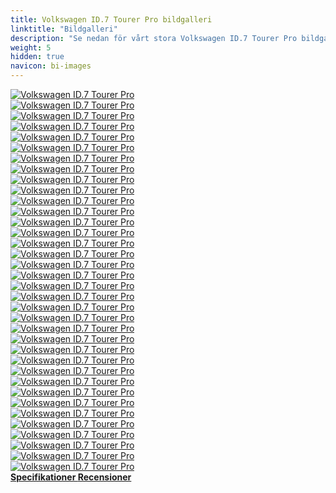 ```yaml
---
title: Volkswagen ID.7 Tourer Pro bildgalleri
linktitle: "Bildgalleri"
description: "Se nedan för vårt stora Volkswagen ID.7 Tourer Pro bildgalleri. Klicka på bilderna för högupplösta versioner."
weight: 5
hidden: true
navicon: bi-images
---
```

<!-- markdownlint-disable MD033 -->
<div class="row" id ="my-gallery">
	<div class="pswp-grid-item col-6 col-md-4">
		<a href="https://media.evkx.net/multimedia/models/volkswagen/id.7/id.7_tourer_pro/exterior_1.jpg"
data-pswp-src="https://media.evkx.net/multimedia/models/volkswagen/id.7/id.7_tourer_pro/exterior_1.jpg"
data-pswp-width="3000"
data-pswp-height="2000" 
target="_blank">
			<img src="https://media.evkx.net/multimedia/models/volkswagen/id.7/id.7_tourer_pro/exterior_1_xst.jpg" alt="Volkswagen ID.7 Tourer Pro" class="img-fluid " />
		</a>
	</div>
	<div class="pswp-grid-item col-6 col-md-4">
		<a href="https://media.evkx.net/multimedia/models/volkswagen/id.7/id.7_tourer_pro/exterior_10.jpg"
data-pswp-src="https://media.evkx.net/multimedia/models/volkswagen/id.7/id.7_tourer_pro/exterior_10.jpg"
data-pswp-width="3000"
data-pswp-height="2000" 
target="_blank">
			<img src="https://media.evkx.net/multimedia/models/volkswagen/id.7/id.7_tourer_pro/exterior_10_xst.jpg" alt="Volkswagen ID.7 Tourer Pro" class="img-fluid " />
		</a>
	</div>
	<div class="pswp-grid-item col-6 col-md-4">
		<a href="https://media.evkx.net/multimedia/models/volkswagen/id.7/id.7_tourer_pro/exterior_11.jpg"
data-pswp-src="https://media.evkx.net/multimedia/models/volkswagen/id.7/id.7_tourer_pro/exterior_11.jpg"
data-pswp-width="3000"
data-pswp-height="2000" 
target="_blank">
			<img src="https://media.evkx.net/multimedia/models/volkswagen/id.7/id.7_tourer_pro/exterior_11_xst.jpg" alt="Volkswagen ID.7 Tourer Pro" class="img-fluid " />
		</a>
	</div>
	<div class="pswp-grid-item col-6 col-md-4">
		<a href="https://media.evkx.net/multimedia/models/volkswagen/id.7/id.7_tourer_pro/exterior_12.jpg"
data-pswp-src="https://media.evkx.net/multimedia/models/volkswagen/id.7/id.7_tourer_pro/exterior_12.jpg"
data-pswp-width="3000"
data-pswp-height="2250" 
target="_blank">
			<img src="https://media.evkx.net/multimedia/models/volkswagen/id.7/id.7_tourer_pro/exterior_12_xst.jpg" alt="Volkswagen ID.7 Tourer Pro" class="img-fluid " />
		</a>
	</div>
	<div class="pswp-grid-item col-6 col-md-4">
		<a href="https://media.evkx.net/multimedia/models/volkswagen/id.7/id.7_tourer_pro/exterior_13.jpg"
data-pswp-src="https://media.evkx.net/multimedia/models/volkswagen/id.7/id.7_tourer_pro/exterior_13.jpg"
data-pswp-width="3000"
data-pswp-height="2250" 
target="_blank">
			<img src="https://media.evkx.net/multimedia/models/volkswagen/id.7/id.7_tourer_pro/exterior_13_xst.jpg" alt="Volkswagen ID.7 Tourer Pro" class="img-fluid " />
		</a>
	</div>
	<div class="pswp-grid-item col-6 col-md-4">
		<a href="https://media.evkx.net/multimedia/models/volkswagen/id.7/id.7_tourer_pro/exterior_14.jpg"
data-pswp-src="https://media.evkx.net/multimedia/models/volkswagen/id.7/id.7_tourer_pro/exterior_14.jpg"
data-pswp-width="3000"
data-pswp-height="2250" 
target="_blank">
			<img src="https://media.evkx.net/multimedia/models/volkswagen/id.7/id.7_tourer_pro/exterior_14_xst.jpg" alt="Volkswagen ID.7 Tourer Pro" class="img-fluid " />
		</a>
	</div>
	<div class="pswp-grid-item col-6 col-md-4">
		<a href="https://media.evkx.net/multimedia/models/volkswagen/id.7/id.7_tourer_pro/exterior_2.jpg"
data-pswp-src="https://media.evkx.net/multimedia/models/volkswagen/id.7/id.7_tourer_pro/exterior_2.jpg"
data-pswp-width="3000"
data-pswp-height="2000" 
target="_blank">
			<img src="https://media.evkx.net/multimedia/models/volkswagen/id.7/id.7_tourer_pro/exterior_2_xst.jpg" alt="Volkswagen ID.7 Tourer Pro" class="img-fluid " />
		</a>
	</div>
	<div class="pswp-grid-item col-6 col-md-4">
		<a href="https://media.evkx.net/multimedia/models/volkswagen/id.7/id.7_tourer_pro/exterior_3.jpg"
data-pswp-src="https://media.evkx.net/multimedia/models/volkswagen/id.7/id.7_tourer_pro/exterior_3.jpg"
data-pswp-width="3000"
data-pswp-height="2000" 
target="_blank">
			<img src="https://media.evkx.net/multimedia/models/volkswagen/id.7/id.7_tourer_pro/exterior_3_xst.jpg" alt="Volkswagen ID.7 Tourer Pro" class="img-fluid " />
		</a>
	</div>
	<div class="pswp-grid-item col-6 col-md-4">
		<a href="https://media.evkx.net/multimedia/models/volkswagen/id.7/id.7_tourer_pro/exterior_4.jpg"
data-pswp-src="https://media.evkx.net/multimedia/models/volkswagen/id.7/id.7_tourer_pro/exterior_4.jpg"
data-pswp-width="3000"
data-pswp-height="2000" 
target="_blank">
			<img src="https://media.evkx.net/multimedia/models/volkswagen/id.7/id.7_tourer_pro/exterior_4_xst.jpg" alt="Volkswagen ID.7 Tourer Pro" class="img-fluid " />
		</a>
	</div>
	<div class="pswp-grid-item col-6 col-md-4">
		<a href="https://media.evkx.net/multimedia/models/volkswagen/id.7/id.7_tourer_pro/exterior_5.jpg"
data-pswp-src="https://media.evkx.net/multimedia/models/volkswagen/id.7/id.7_tourer_pro/exterior_5.jpg"
data-pswp-width="3000"
data-pswp-height="2000" 
target="_blank">
			<img src="https://media.evkx.net/multimedia/models/volkswagen/id.7/id.7_tourer_pro/exterior_5_xst.jpg" alt="Volkswagen ID.7 Tourer Pro" class="img-fluid " />
		</a>
	</div>
	<div class="pswp-grid-item col-6 col-md-4">
		<a href="https://media.evkx.net/multimedia/models/volkswagen/id.7/id.7_tourer_pro/exterior_6.jpg"
data-pswp-src="https://media.evkx.net/multimedia/models/volkswagen/id.7/id.7_tourer_pro/exterior_6.jpg"
data-pswp-width="3000"
data-pswp-height="2000" 
target="_blank">
			<img src="https://media.evkx.net/multimedia/models/volkswagen/id.7/id.7_tourer_pro/exterior_6_xst.jpg" alt="Volkswagen ID.7 Tourer Pro" class="img-fluid " />
		</a>
	</div>
	<div class="pswp-grid-item col-6 col-md-4">
		<a href="https://media.evkx.net/multimedia/models/volkswagen/id.7/id.7_tourer_pro/exterior_7.jpg"
data-pswp-src="https://media.evkx.net/multimedia/models/volkswagen/id.7/id.7_tourer_pro/exterior_7.jpg"
data-pswp-width="3000"
data-pswp-height="2000" 
target="_blank">
			<img src="https://media.evkx.net/multimedia/models/volkswagen/id.7/id.7_tourer_pro/exterior_7_xst.jpg" alt="Volkswagen ID.7 Tourer Pro" class="img-fluid " />
		</a>
	</div>
	<div class="pswp-grid-item col-6 col-md-4">
		<a href="https://media.evkx.net/multimedia/models/volkswagen/id.7/id.7_tourer_pro/exterior_8.jpg"
data-pswp-src="https://media.evkx.net/multimedia/models/volkswagen/id.7/id.7_tourer_pro/exterior_8.jpg"
data-pswp-width="3000"
data-pswp-height="2000" 
target="_blank">
			<img src="https://media.evkx.net/multimedia/models/volkswagen/id.7/id.7_tourer_pro/exterior_8_xst.jpg" alt="Volkswagen ID.7 Tourer Pro" class="img-fluid " />
		</a>
	</div>
	<div class="pswp-grid-item col-6 col-md-4">
		<a href="https://media.evkx.net/multimedia/models/volkswagen/id.7/id.7_tourer_pro/exterior_9.jpg"
data-pswp-src="https://media.evkx.net/multimedia/models/volkswagen/id.7/id.7_tourer_pro/exterior_9.jpg"
data-pswp-width="3000"
data-pswp-height="2000" 
target="_blank">
			<img src="https://media.evkx.net/multimedia/models/volkswagen/id.7/id.7_tourer_pro/exterior_9_xst.jpg" alt="Volkswagen ID.7 Tourer Pro" class="img-fluid " />
		</a>
	</div>
	<div class="pswp-grid-item col-6 col-md-4">
		<a href="https://media.evkx.net/multimedia/models/volkswagen/id.7/id.7_tourer_pro/frontseats_1.jpg"
data-pswp-src="https://media.evkx.net/multimedia/models/volkswagen/id.7/id.7_tourer_pro/frontseats_1.jpg"
data-pswp-width="3000"
data-pswp-height="2000" 
target="_blank">
			<img src="https://media.evkx.net/multimedia/models/volkswagen/id.7/id.7_tourer_pro/frontseats_1_xst.jpg" alt="Volkswagen ID.7 Tourer Pro" class="img-fluid " />
		</a>
	</div>
	<div class="pswp-grid-item col-6 col-md-4">
		<a href="https://media.evkx.net/multimedia/models/volkswagen/id.7/id.7_tourer_pro/frontseats_2.jpg"
data-pswp-src="https://media.evkx.net/multimedia/models/volkswagen/id.7/id.7_tourer_pro/frontseats_2.jpg"
data-pswp-width="3000"
data-pswp-height="2000" 
target="_blank">
			<img src="https://media.evkx.net/multimedia/models/volkswagen/id.7/id.7_tourer_pro/frontseats_2_xst.jpg" alt="Volkswagen ID.7 Tourer Pro" class="img-fluid " />
		</a>
	</div>
	<div class="pswp-grid-item col-6 col-md-4">
		<a href="https://media.evkx.net/multimedia/models/volkswagen/id.7/id.7_tourer_pro/frontseats_3.jpg"
data-pswp-src="https://media.evkx.net/multimedia/models/volkswagen/id.7/id.7_tourer_pro/frontseats_3.jpg"
data-pswp-width="3000"
data-pswp-height="2250" 
target="_blank">
			<img src="https://media.evkx.net/multimedia/models/volkswagen/id.7/id.7_tourer_pro/frontseats_3_xst.jpg" alt="Volkswagen ID.7 Tourer Pro" class="img-fluid " />
		</a>
	</div>
	<div class="pswp-grid-item col-6 col-md-4">
		<a href="https://media.evkx.net/multimedia/models/volkswagen/id.7/id.7_tourer_pro/interior_1.jpg"
data-pswp-src="https://media.evkx.net/multimedia/models/volkswagen/id.7/id.7_tourer_pro/interior_1.jpg"
data-pswp-width="3000"
data-pswp-height="2000" 
target="_blank">
			<img src="https://media.evkx.net/multimedia/models/volkswagen/id.7/id.7_tourer_pro/interior_1_xst.jpg" alt="Volkswagen ID.7 Tourer Pro" class="img-fluid " />
		</a>
	</div>
	<div class="pswp-grid-item col-6 col-md-4">
		<a href="https://media.evkx.net/multimedia/models/volkswagen/id.7/id.7_tourer_pro/interior_2.jpg"
data-pswp-src="https://media.evkx.net/multimedia/models/volkswagen/id.7/id.7_tourer_pro/interior_2.jpg"
data-pswp-width="3000"
data-pswp-height="2250" 
target="_blank">
			<img src="https://media.evkx.net/multimedia/models/volkswagen/id.7/id.7_tourer_pro/interior_2_xst.jpg" alt="Volkswagen ID.7 Tourer Pro" class="img-fluid " />
		</a>
	</div>
	<div class="pswp-grid-item col-6 col-md-4">
		<a href="https://media.evkx.net/multimedia/models/volkswagen/id.7/id.7_tourer_pro/interior_3.jpg"
data-pswp-src="https://media.evkx.net/multimedia/models/volkswagen/id.7/id.7_tourer_pro/interior_3.jpg"
data-pswp-width="3000"
data-pswp-height="2250" 
target="_blank">
			<img src="https://media.evkx.net/multimedia/models/volkswagen/id.7/id.7_tourer_pro/interior_3_xst.jpg" alt="Volkswagen ID.7 Tourer Pro" class="img-fluid " />
		</a>
	</div>
	<div class="pswp-grid-item col-6 col-md-4">
		<a href="https://media.evkx.net/multimedia/models/volkswagen/id.7/id.7_tourer_pro/interior_4.jpg"
data-pswp-src="https://media.evkx.net/multimedia/models/volkswagen/id.7/id.7_tourer_pro/interior_4.jpg"
data-pswp-width="3000"
data-pswp-height="2250" 
target="_blank">
			<img src="https://media.evkx.net/multimedia/models/volkswagen/id.7/id.7_tourer_pro/interior_4_xst.jpg" alt="Volkswagen ID.7 Tourer Pro" class="img-fluid " />
		</a>
	</div>
	<div class="pswp-grid-item col-6 col-md-4">
		<a href="https://media.evkx.net/multimedia/models/volkswagen/id.7/id.7_tourer_pro/main_1.jpg"
data-pswp-src="https://media.evkx.net/multimedia/models/volkswagen/id.7/id.7_tourer_pro/main_1.jpg"
data-pswp-width="3000"
data-pswp-height="2000" 
target="_blank">
			<img src="https://media.evkx.net/multimedia/models/volkswagen/id.7/id.7_tourer_pro/main_1_xst.jpg" alt="Volkswagen ID.7 Tourer Pro" class="img-fluid " />
		</a>
	</div>
	<div class="pswp-grid-item col-6 col-md-4">
		<a href="https://media.evkx.net/multimedia/models/volkswagen/id.7/id.7_tourer_pro/roof_1.jpg"
data-pswp-src="https://media.evkx.net/multimedia/models/volkswagen/id.7/id.7_tourer_pro/roof_1.jpg"
data-pswp-width="3000"
data-pswp-height="2250" 
target="_blank">
			<img src="https://media.evkx.net/multimedia/models/volkswagen/id.7/id.7_tourer_pro/roof_1_xst.jpg" alt="Volkswagen ID.7 Tourer Pro" class="img-fluid " />
		</a>
	</div>
	<div class="pswp-grid-item col-6 col-md-4">
		<a href="https://media.evkx.net/multimedia/models/volkswagen/id.7/id.7_tourer_pro/screens_1.jpg"
data-pswp-src="https://media.evkx.net/multimedia/models/volkswagen/id.7/id.7_tourer_pro/screens_1.jpg"
data-pswp-width="3000"
data-pswp-height="2000" 
target="_blank">
			<img src="https://media.evkx.net/multimedia/models/volkswagen/id.7/id.7_tourer_pro/screens_1_xst.jpg" alt="Volkswagen ID.7 Tourer Pro" class="img-fluid " />
		</a>
	</div>
	<div class="pswp-grid-item col-6 col-md-4">
		<a href="https://media.evkx.net/multimedia/models/volkswagen/id.7/id.7_tourer_pro/screens_2.jpg"
data-pswp-src="https://media.evkx.net/multimedia/models/volkswagen/id.7/id.7_tourer_pro/screens_2.jpg"
data-pswp-width="3000"
data-pswp-height="2000" 
target="_blank">
			<img src="https://media.evkx.net/multimedia/models/volkswagen/id.7/id.7_tourer_pro/screens_2_xst.jpg" alt="Volkswagen ID.7 Tourer Pro" class="img-fluid " />
		</a>
	</div>
	<div class="pswp-grid-item col-6 col-md-4">
		<a href="https://media.evkx.net/multimedia/models/volkswagen/id.7/id.7_tourer_pro/secondrowseats_1.jpg"
data-pswp-src="https://media.evkx.net/multimedia/models/volkswagen/id.7/id.7_tourer_pro/secondrowseats_1.jpg"
data-pswp-width="3000"
data-pswp-height="2000" 
target="_blank">
			<img src="https://media.evkx.net/multimedia/models/volkswagen/id.7/id.7_tourer_pro/secondrowseats_1_xst.jpg" alt="Volkswagen ID.7 Tourer Pro" class="img-fluid " />
		</a>
	</div>
	<div class="pswp-grid-item col-6 col-md-4">
		<a href="https://media.evkx.net/multimedia/models/volkswagen/id.7/id.7_tourer_pro/secondrowseats_2.jpg"
data-pswp-src="https://media.evkx.net/multimedia/models/volkswagen/id.7/id.7_tourer_pro/secondrowseats_2.jpg"
data-pswp-width="3000"
data-pswp-height="2000" 
target="_blank">
			<img src="https://media.evkx.net/multimedia/models/volkswagen/id.7/id.7_tourer_pro/secondrowseats_2_xst.jpg" alt="Volkswagen ID.7 Tourer Pro" class="img-fluid " />
		</a>
	</div>
	<div class="pswp-grid-item col-6 col-md-4">
		<a href="https://media.evkx.net/multimedia/models/volkswagen/id.7/id.7_tourer_pro/secondrowseats_3.jpg"
data-pswp-src="https://media.evkx.net/multimedia/models/volkswagen/id.7/id.7_tourer_pro/secondrowseats_3.jpg"
data-pswp-width="3000"
data-pswp-height="1999" 
target="_blank">
			<img src="https://media.evkx.net/multimedia/models/volkswagen/id.7/id.7_tourer_pro/secondrowseats_3_xst.jpg" alt="Volkswagen ID.7 Tourer Pro" class="img-fluid " />
		</a>
	</div>
	<div class="pswp-grid-item col-6 col-md-4">
		<a href="https://media.evkx.net/multimedia/models/volkswagen/id.7/id.7_tourer_pro/secondrowseats_4.jpg"
data-pswp-src="https://media.evkx.net/multimedia/models/volkswagen/id.7/id.7_tourer_pro/secondrowseats_4.jpg"
data-pswp-width="3000"
data-pswp-height="1999" 
target="_blank">
			<img src="https://media.evkx.net/multimedia/models/volkswagen/id.7/id.7_tourer_pro/secondrowseats_4_xst.jpg" alt="Volkswagen ID.7 Tourer Pro" class="img-fluid " />
		</a>
	</div>
	<div class="pswp-grid-item col-6 col-md-4">
		<a href="https://media.evkx.net/multimedia/models/volkswagen/id.7/id.7_tourer_pro/trunk_1.jpg"
data-pswp-src="https://media.evkx.net/multimedia/models/volkswagen/id.7/id.7_tourer_pro/trunk_1.jpg"
data-pswp-width="3000"
data-pswp-height="2000" 
target="_blank">
			<img src="https://media.evkx.net/multimedia/models/volkswagen/id.7/id.7_tourer_pro/trunk_1_xst.jpg" alt="Volkswagen ID.7 Tourer Pro" class="img-fluid " />
		</a>
	</div>
	<div class="pswp-grid-item col-6 col-md-4">
		<a href="https://media.evkx.net/multimedia/models/volkswagen/id.7/id.7_tourer_pro/trunk_2.jpg"
data-pswp-src="https://media.evkx.net/multimedia/models/volkswagen/id.7/id.7_tourer_pro/trunk_2.jpg"
data-pswp-width="3000"
data-pswp-height="2000" 
target="_blank">
			<img src="https://media.evkx.net/multimedia/models/volkswagen/id.7/id.7_tourer_pro/trunk_2_xst.jpg" alt="Volkswagen ID.7 Tourer Pro" class="img-fluid " />
		</a>
	</div>
	<div class="pswp-grid-item col-6 col-md-4">
		<a href="https://media.evkx.net/multimedia/models/volkswagen/id.7/id.7_tourer_pro/trunk_3.jpg"
data-pswp-src="https://media.evkx.net/multimedia/models/volkswagen/id.7/id.7_tourer_pro/trunk_3.jpg"
data-pswp-width="3000"
data-pswp-height="2000" 
target="_blank">
			<img src="https://media.evkx.net/multimedia/models/volkswagen/id.7/id.7_tourer_pro/trunk_3_xst.jpg" alt="Volkswagen ID.7 Tourer Pro" class="img-fluid " />
		</a>
	</div>
	<div class="pswp-grid-item col-6 col-md-4">
		<a href="https://media.evkx.net/multimedia/models/volkswagen/id.7/id.7_tourer_pro/trunk_4.jpg"
data-pswp-src="https://media.evkx.net/multimedia/models/volkswagen/id.7/id.7_tourer_pro/trunk_4.jpg"
data-pswp-width="3000"
data-pswp-height="2000" 
target="_blank">
			<img src="https://media.evkx.net/multimedia/models/volkswagen/id.7/id.7_tourer_pro/trunk_4_xst.jpg" alt="Volkswagen ID.7 Tourer Pro" class="img-fluid " />
		</a>
	</div>
	<div class="pswp-grid-item col-6 col-md-4">
		<a href="https://media.evkx.net/multimedia/models/volkswagen/id.7/id.7_tourer_pro/trunk_5.jpg"
data-pswp-src="https://media.evkx.net/multimedia/models/volkswagen/id.7/id.7_tourer_pro/trunk_5.jpg"
data-pswp-width="3000"
data-pswp-height="2250" 
target="_blank">
			<img src="https://media.evkx.net/multimedia/models/volkswagen/id.7/id.7_tourer_pro/trunk_5_xst.jpg" alt="Volkswagen ID.7 Tourer Pro" class="img-fluid " />
		</a>
	</div>
	<div class="pswp-grid-item col-6 col-md-4">
		<a href="https://media.evkx.net/multimedia/models/volkswagen/id.7/id.7_tourer_pro/trunk_6.jpg"
data-pswp-src="https://media.evkx.net/multimedia/models/volkswagen/id.7/id.7_tourer_pro/trunk_6.jpg"
data-pswp-width="3000"
data-pswp-height="2250" 
target="_blank">
			<img src="https://media.evkx.net/multimedia/models/volkswagen/id.7/id.7_tourer_pro/trunk_6_xst.jpg" alt="Volkswagen ID.7 Tourer Pro" class="img-fluid " />
		</a>
	</div>
	<div class="pswp-grid-item col-6 col-md-4">
		<a href="https://media.evkx.net/multimedia/models/volkswagen/id.7/id.7_tourer_pro/trunk_7.jpg"
data-pswp-src="https://media.evkx.net/multimedia/models/volkswagen/id.7/id.7_tourer_pro/trunk_7.jpg"
data-pswp-width="3000"
data-pswp-height="2250" 
target="_blank">
			<img src="https://media.evkx.net/multimedia/models/volkswagen/id.7/id.7_tourer_pro/trunk_7_xst.jpg" alt="Volkswagen ID.7 Tourer Pro" class="img-fluid " />
		</a>
	</div>
</div>
<script type="module">
  import PhotoSwipeLightbox from '/js/photoswipe-lightbox.esm.js';
    const lightbox = new PhotoSwipeLightbox({
       gallery: '#my-gallery',
        children: 'a',
        pswpModule: () => import('/js/photoswipe.esm.js')
    });
lightbox.init();
</script>
<div class="mt-3 mb-3">
<a href="../specifications/" class="text-decoration-none text-black">
<strong><i class="bi-arrow-left"></i> Specifikationer </strong>
</a>
<a href="../reviews/" class="text-decoration-none text-black float-end">
<strong>Recensioner <i class="bi-arrow-right"></i></strong>
</a>
</div>
